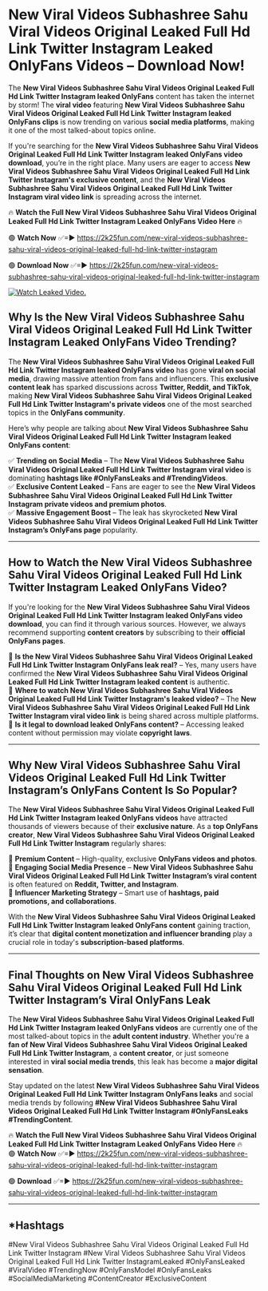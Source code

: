# New Viral Videos Subhashree Sahu Viral Videos Original Leaked Full Hd Link Twitter Instagram Leaked OnlyFans Videos – Download Now!

The **New Viral Videos Subhashree Sahu Viral Videos Original Leaked Full Hd Link Twitter Instagram leaked OnlyFans** content has taken the internet by storm! The **viral video** featuring **New Viral Videos Subhashree Sahu Viral Videos Original Leaked Full Hd Link Twitter Instagram leaked OnlyFans clips** is now trending on various **social media platforms**, making it one of the most talked-about topics online.  

If you're searching for the **New Viral Videos Subhashree Sahu Viral Videos Original Leaked Full Hd Link Twitter Instagram leaked OnlyFans video download**, you’re in the right place. Many users are eager to access **New Viral Videos Subhashree Sahu Viral Videos Original Leaked Full Hd Link Twitter Instagram's exclusive content**, and the **New Viral Videos Subhashree Sahu Viral Videos Original Leaked Full Hd Link Twitter Instagram viral video link** is spreading across the internet.  

🔥 **Watch the Full New Viral Videos Subhashree Sahu Viral Videos Original Leaked Full Hd Link Twitter Instagram Leaked OnlyFans Video Here** 🔥  

🟢 **Watch Now** ✅=► https://2k25fun.com/new-viral-videos-subhashree-sahu-viral-videos-original-leaked-full-hd-link-twitter-instagram

🟢 **Download Now** ✅=► https://2k25fun.com/new-viral-videos-subhashree-sahu-viral-videos-original-leaked-full-hd-link-twitter-instagram

[![Watch Leaked Video.](https://miro.medium.com/v2/resize:fit:828/format:webp/1*cilzJN44JGOrTw9NJCrNHA.gif "Watch Leaked Video")](https://2k25fun.com/new-viral-videos-subhashree-sahu-viral-videos-original-leaked-full-hd-link-twitter-instagram)

## **Why Is the New Viral Videos Subhashree Sahu Viral Videos Original Leaked Full Hd Link Twitter Instagram Leaked OnlyFans Video Trending?**  

The **New Viral Videos Subhashree Sahu Viral Videos Original Leaked Full Hd Link Twitter Instagram leaked OnlyFans video** has gone **viral on social media**, drawing massive attention from fans and influencers. This **exclusive content leak** has sparked discussions across **Twitter, Reddit, and TikTok**, making **New Viral Videos Subhashree Sahu Viral Videos Original Leaked Full Hd Link Twitter Instagram's private videos** one of the most searched topics in the **OnlyFans community**.  

Here’s why people are talking about **New Viral Videos Subhashree Sahu Viral Videos Original Leaked Full Hd Link Twitter Instagram leaked OnlyFans content**:  

✅ **Trending on Social Media** – The **New Viral Videos Subhashree Sahu Viral Videos Original Leaked Full Hd Link Twitter Instagram viral video** is dominating **hashtags like #OnlyFansLeaks and #TrendingVideos**.  
✅ **Exclusive Content Leaked** – Fans are eager to see the **New Viral Videos Subhashree Sahu Viral Videos Original Leaked Full Hd Link Twitter Instagram private videos and premium photos**.  
✅ **Massive Engagement Boost** – The leak has skyrocketed **New Viral Videos Subhashree Sahu Viral Videos Original Leaked Full Hd Link Twitter Instagram’s OnlyFans page** popularity.  

---

## **How to Watch the New Viral Videos Subhashree Sahu Viral Videos Original Leaked Full Hd Link Twitter Instagram Leaked OnlyFans Video?**  

If you're looking for the **New Viral Videos Subhashree Sahu Viral Videos Original Leaked Full Hd Link Twitter Instagram leaked OnlyFans video download**, you can find it through various sources. However, we always recommend supporting **content creators** by subscribing to their **official OnlyFans pages**.  

🔹 **Is the New Viral Videos Subhashree Sahu Viral Videos Original Leaked Full Hd Link Twitter Instagram OnlyFans leak real?** – Yes, many users have confirmed the **New Viral Videos Subhashree Sahu Viral Videos Original Leaked Full Hd Link Twitter Instagram leaked content** is authentic.  
🔹 **Where to watch New Viral Videos Subhashree Sahu Viral Videos Original Leaked Full Hd Link Twitter Instagram's leaked video?** – The **New Viral Videos Subhashree Sahu Viral Videos Original Leaked Full Hd Link Twitter Instagram viral video link** is being shared across multiple platforms.  
🔹 **Is it legal to download leaked OnlyFans content?** – Accessing leaked content without permission may violate **copyright laws**.  

---

## **Why New Viral Videos Subhashree Sahu Viral Videos Original Leaked Full Hd Link Twitter Instagram’s OnlyFans Content Is So Popular?**  

The **New Viral Videos Subhashree Sahu Viral Videos Original Leaked Full Hd Link Twitter Instagram leaked OnlyFans videos** have attracted thousands of viewers because of their **exclusive nature**. As a **top OnlyFans creator**, **New Viral Videos Subhashree Sahu Viral Videos Original Leaked Full Hd Link Twitter Instagram** regularly shares:  

📌 **Premium Content** – High-quality, exclusive **OnlyFans videos and photos**.  
📌 **Engaging Social Media Presence** – **New Viral Videos Subhashree Sahu Viral Videos Original Leaked Full Hd Link Twitter Instagram’s viral content** is often featured on **Reddit, Twitter, and Instagram**.  
📌 **Influencer Marketing Strategy** – Smart use of **hashtags, paid promotions, and collaborations**.  

With the **New Viral Videos Subhashree Sahu Viral Videos Original Leaked Full Hd Link Twitter Instagram leaked OnlyFans content** gaining traction, it’s clear that **digital content monetization and influencer branding** play a crucial role in today's **subscription-based platforms**.  

---

## **Final Thoughts on New Viral Videos Subhashree Sahu Viral Videos Original Leaked Full Hd Link Twitter Instagram’s Viral OnlyFans Leak**  

The **New Viral Videos Subhashree Sahu Viral Videos Original Leaked Full Hd Link Twitter Instagram leaked OnlyFans videos** are currently one of the most talked-about topics in the **adult content industry**. Whether you're a **fan of New Viral Videos Subhashree Sahu Viral Videos Original Leaked Full Hd Link Twitter Instagram**, a **content creator**, or just someone interested in **viral social media trends**, this leak has become a **major digital sensation**.  

Stay updated on the latest **New Viral Videos Subhashree Sahu Viral Videos Original Leaked Full Hd Link Twitter Instagram OnlyFans leaks** and social media trends by following **#New Viral Videos Subhashree Sahu Viral Videos Original Leaked Full Hd Link Twitter Instagram #OnlyFansLeaks #TrendingContent**.  

🔥 **Watch the Full New Viral Videos Subhashree Sahu Viral Videos Original Leaked Full Hd Link Twitter Instagram Leaked OnlyFans Video Here** 🔥  
🟢 **Watch Now** ✅=► https://2k25fun.com/new-viral-videos-subhashree-sahu-viral-videos-original-leaked-full-hd-link-twitter-instagram

🟢 **Download** ✅=► https://2k25fun.com/new-viral-videos-subhashree-sahu-viral-videos-original-leaked-full-hd-link-twitter-instagram

---

## *Hashtags
#New Viral Videos Subhashree Sahu Viral Videos Original Leaked Full Hd Link Twitter Instagram #New Viral Videos Subhashree Sahu Viral Videos Original Leaked Full Hd Link Twitter InstagramLeaked #OnlyFansLeaked #ViralVideo #TrendingNow #OnlyFansModel #OnlyFansLeaks #SocialMediaMarketing #ContentCreator #ExclusiveContent  
